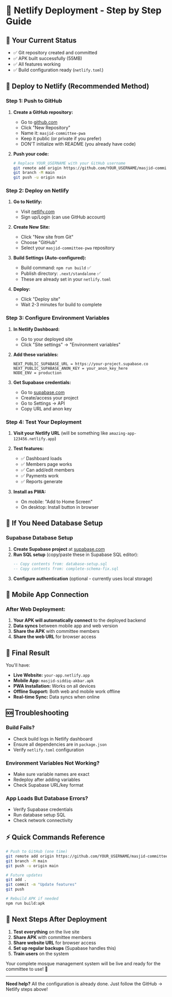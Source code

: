 # 📡 Netlify Deployment - Step by Step Guide

## 🎯 Your Current Status
- ✅ Git repository created and committed
- ✅ APK built successfully (55MB)
- ✅ All features working
- ✅ Build configuration ready (`netlify.toml`)

## 🚀 Deploy to Netlify (Recommended Method)

### Step 1: Push to GitHub
1. **Create a GitHub repository:**
   - Go to [github.com](https://github.com)
   - Click "New Repository"
   - Name it: `masjid-committee-pwa`
   - Keep it public (or private if you prefer)
   - DON'T initialize with README (you already have code)

2. **Push your code:**
   ```bash
   # Replace YOUR_USERNAME with your GitHub username
   git remote add origin https://github.com/YOUR_USERNAME/masjid-committee-pwa.git
   git branch -M main
   git push -u origin main
   ```

### Step 2: Deploy on Netlify
1. **Go to Netlify:**
   - Visit [netlify.com](https://netlify.com)
   - Sign up/Login (can use GitHub account)

2. **Create New Site:**
   - Click "New site from Git"
   - Choose "GitHub"
   - Select your `masjid-committee-pwa` repository

3. **Build Settings (Auto-configured):**
   - Build command: `npm run build` ✅
   - Publish directory: `.next/standalone` ✅
   - These are already set in your `netlify.toml`

4. **Deploy:**
   - Click "Deploy site"
   - Wait 2-3 minutes for build to complete

### Step 3: Configure Environment Variables
1. **In Netlify Dashboard:**
   - Go to your deployed site
   - Click "Site settings" → "Environment variables"

2. **Add these variables:**
   ```
   NEXT_PUBLIC_SUPABASE_URL = https://your-project.supabase.co
   NEXT_PUBLIC_SUPABASE_ANON_KEY = your_anon_key_here
   NODE_ENV = production
   ```

3. **Get Supabase credentials:**
   - Go to [supabase.com](https://supabase.com)
   - Create/access your project
   - Go to Settings → API
   - Copy URL and anon key

### Step 4: Test Your Deployment
1. **Visit your Netlify URL** (will be something like `amazing-app-123456.netlify.app`)
2. **Test features:**
   - ✅ Dashboard loads
   - ✅ Members page works
   - ✅ Can add/edit members
   - ✅ Payments work
   - ✅ Reports generate

3. **Install as PWA:**
   - On mobile: "Add to Home Screen"
   - On desktop: Install button in browser

## 🔧 If You Need Database Setup

### Supabase Database Setup
1. **Create Supabase project** at [supabase.com](https://supabase.com)
2. **Run SQL setup** (copy/paste these in Supabase SQL editor):
   ```sql
   -- Copy contents from: database-setup.sql
   -- Copy contents from: complete-schema-fix.sql
   ```
3. **Configure authentication** (optional - currently uses local storage)

## 📱 Mobile App Connection

### After Web Deployment:
1. **Your APK will automatically connect** to the deployed backend
2. **Data syncs** between mobile app and web version
3. **Share the APK** with committee members
4. **Share the web URL** for browser access

## 🎉 Final Result

You'll have:
- **Live Website:** `your-app.netlify.app`
- **Mobile App:** `masjid-siddiq-akbar.apk`
- **PWA Installation:** Works on all devices
- **Offline Support:** Both web and mobile work offline
- **Real-time Sync:** Data syncs when online

## 🆘 Troubleshooting

### Build Fails?
- Check build logs in Netlify dashboard
- Ensure all dependencies are in `package.json`
- Verify `netlify.toml` configuration

### Environment Variables Not Working?
- Make sure variable names are exact
- Redeploy after adding variables
- Check Supabase URL/key format

### App Loads But Database Errors?
- Verify Supabase credentials
- Run database setup SQL
- Check network connectivity

## ⚡ Quick Commands Reference

```bash
# Push to GitHub (one time)
git remote add origin https://github.com/YOUR_USERNAME/masjid-committee-pwa.git
git branch -M main
git push -u origin main

# Future updates
git add .
git commit -m "Update features"
git push

# Rebuild APK if needed
npm run build:apk
```

## 🎯 Next Steps After Deployment

1. **Test everything** on the live site
2. **Share APK** with committee members
3. **Share website URL** for browser access
4. **Set up regular backups** (Supabase handles this)
5. **Train users** on the system

Your complete mosque management system will be live and ready for the committee to use! 🕌

---

**Need help?** All the configuration is already done. Just follow the GitHub → Netlify steps above!